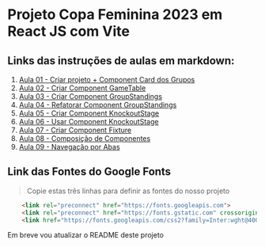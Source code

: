 # Projeto Copa Feminina 2023 em React JS com Vite

## Links das instruções de aulas em markdown:

1. [Aula 01 - Criar projeto + Component Card dos Grupos](https://github.com/edsonmaia/apifakecopa2023/blob/main/instrucoes/aula01.md)
2. [Aula 02 - Criar Component GameTable](https://github.com/edsonmaia/apifakecopa2023/blob/main/instrucoes/aula02.md)
3. [Aula 03 - Criar Component GroupStandings](https://github.com/edsonmaia/apifakecopa2023/blob/main/instrucoes/aula03.md)
4. [Aula 04 - Refatorar Component GroupStandings](https://github.com/edsonmaia/apifakecopa2023/blob/main/instrucoes/aula04.md)
5. [Aula 05 - Criar Component KnockoutStage](https://github.com/edsonmaia/apifakecopa2023/blob/main/instrucoes/aula05.md)
6. [Aula 06 - Usar Component KnockoutStage](https://github.com/edsonmaia/apifakecopa2023/blob/main/instrucoes/aula06.md)
7. [Aula 07 - Criar Component Fixture](https://github.com/edsonmaia/apifakecopa2023/blob/main/instrucoes/aula07.md)
8. [Aula 08 - Composição de Componentes](https://github.com/edsonmaia/apifakecopa2023/blob/main/instrucoes/aula08.md)
9. [Aula 09 - Navegação por Abas](https://github.com/edsonmaia/apifakecopa2023/blob/main/instrucoes/aula09.md)

## Link das Fontes do Google Fonts

> Copie estas três linhas para definir as fontes do nosso projeto

~~~html
    <link rel="preconnect" href="https://fonts.googleapis.com">
    <link rel="preconnect" href="https://fonts.gstatic.com" crossorigin>
    <link href="https://fonts.googleapis.com/css2?family=Inter:wght@400;500;700&family=Roboto+Mono:wght@400;500;700&family=Victor+Mono:wght@400;500;700&display=swap" rel="stylesheet">
~~~

Em breve vou atualizar o README deste projeto
